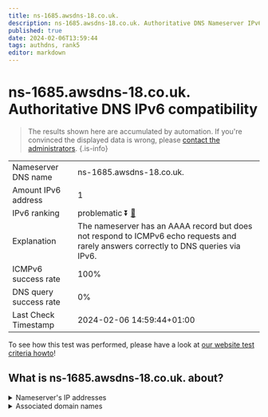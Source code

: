 ```yaml
---
title: ns-1685.awsdns-18.co.uk.
description: ns-1685.awsdns-18.co.uk. Authoritative DNS Nameserver IPv6 compatibility
published: true
date: 2024-02-06T13:59:44
tags: authdns, rank5
editor: markdown
---
```


# ns-1685.awsdns-18.co.uk. Authoritative DNS IPv6 compatibility

> The results shown here are accumulated by automation. If you're convinced the displayed data is wrong, please [contact the administrators](/howto/chat). 
{.is-info}




|   |   |
| - | - |
| Nameserver DNS name | ns-1685.awsdns-18.co.uk.
| Amount IPv6 address | 1
| IPv6 ranking | problematic :arrow_double_down: [🔗](/howto/ranking) |
| Explanation | The nameserver has an AAAA record but does not respond to ICMPv6 echo requests and rarely answers correctly to DNS queries via IPv6. |
| ICMPv6 success rate | 100%|
| DNS query success rate | 0% |
| Last Check Timestamp | 2024-02-06 14:59:44+01:00 |

To see how this test was performed, please have a look at [our website test criteria howto](/howto/testcriteria/authdns)!


## What is ns-1685.awsdns-18.co.uk. about?




<details>
<summary>Nameserver's IP addresses</summary>

2600:9000:5306:9500::1

</details>



<details>
<summary>Associated domain names</summary>

gdpr.tubi.tv

</details>
